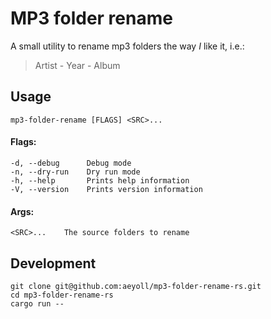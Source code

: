 # MP3 folder rename

A small utility to rename mp3 folders the way _I_ like it, i.e.:

> Artist - Year - Album

Usage
---

```shell script
mp3-folder-rename [FLAGS] <SRC>...
```

#### Flags:

```
-d, --debug      Debug mode
-n, --dry-run    Dry run mode
-h, --help       Prints help information
-V, --version    Prints version information
```

#### Args:

```
<SRC>...    The source folders to rename
```

Development
---

```shell script
git clone git@github.com:aeyoll/mp3-folder-rename-rs.git
cd mp3-folder-rename-rs
cargo run -- 
```